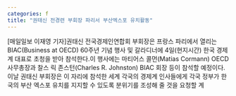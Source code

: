 ```yaml
---
categories: f
title: "권태신 전경련 부회장 파리서 부산엑스포 유치활동"
---
```

[매일일보 이재영 기자]권태신 전국경제인연합회 부회장은 프랑스 파리에서 열리는 BIAC(Business at OECD) 60주년 기념 행사 및 갈라디너에 4일(현지시간) 한국 경제계 대표로 초청을 받아 참석한다.이 행사에는 마티어스 콜먼(Matias Cormann) OECD 사무총장과 찰스 릭 존스턴(Charles R. Johnston) BIAC 회장 등이 참석할 예정이다.이날 권태신 부회장은 이 자리에 참석한 세계 각국의 경제계 인사들에게 각국 정부가 한국의 부산 엑스포 유치를 지지할 수 있도록 분위기를 조성해 줄 것을 요청할 계